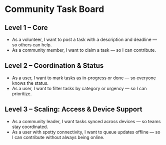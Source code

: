 # Community Task Board

## Level 1 – Core
- As a volunteer, I want to post a task with a description and deadline — so others can help.
- As a community member, I want to claim a task — so I can contribute.

## Level 2 – Coordination & Status
- As a user, I want to mark tasks as in-progress or done — so everyone knows the status.
- As a user, I want to filter tasks by category or urgency — so I can prioritize.

## Level 3 – Scaling: Access & Device Support
- As a community leader, I want tasks synced across devices — so teams stay coordinated.
- As a user with spotty connectivity, I want to queue updates offline — so I can contribute without always being online.
